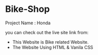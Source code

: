 # Bike-Shop

Project Name : Honda

 you can check out the live site link from: 

* This Website is Bike related Website.
* The Website Using HTML & Vanila CSS
